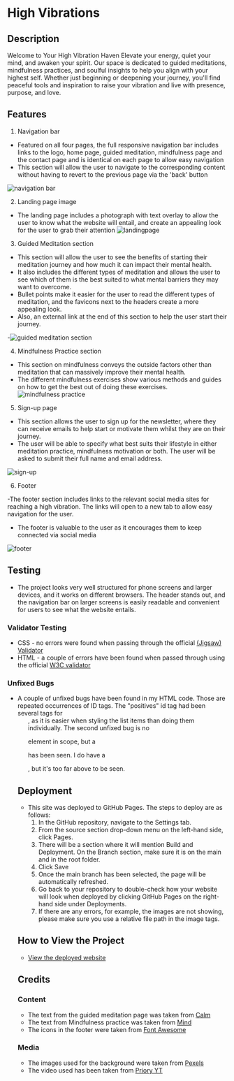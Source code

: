 ﻿
# High Vibrations

## Description
Welcome to Your High Vibration Haven
Elevate your energy, quiet your mind, and awaken your spirit. Our space is dedicated to guided meditations, mindfulness practices, and soulful insights to help you align with your highest self. Whether just beginning or deepening your journey, you'll find peaceful tools and inspiration to raise your vibration and live with presence, purpose, and love.

## Features
1. Navigation bar
- Featured on all four pages, the full responsive navigation bar includes links to the logo, home page, guided meditation, mindfulness page and the contact page and is identical on each page to allow easy navigation 
- This section will allow the user to navigate to the corresponding content without having to revert to the previous page via the 'back' button

![navigation bar](https://github.com/user-attachments/assets/b9782adc-ece2-4ecc-8719-b492f845249f)

2. Landing page image
  - The landing page includes a photograph with text overlay to allow the user to know what the website will entail, and create an appealing look for the user to grab their attention
![landingpage](https://github.com/user-attachments/assets/3189f425-8c45-4bdc-bbe7-9273a2c75457)

3. Guided Meditation section
- This section will allow the user to see the benefits of starting their meditation journey and how much it can impact their mental health.
- It also includes the different types of meditation and allows the user to see which of them is the best suited to what mental barriers they may want to overcome.
- Bullet points make it easier for the user to read the different types of meditation, and the favicons next to the headers create a more appealing look.
- Also, an external link at the end of this section to help the user start their journey.

-![guided meditation section](https://github.com/user-attachments/assets/51c4df3d-e173-44b1-85fe-94134a264080)

4. Mindfulness Practice section
- This section on mindfulness conveys the outside factors other than meditation that can massively improve their mental health.
- The different mindfulness exercises show various methods and guides on how to get the best out of doing these exercises.
![mindfulness practice](https://github.com/user-attachments/assets/532e1fa7-5448-4f91-add5-a5dc2da6d799)


5. Sign-up page
  - This section allows the user to sign up for the newsletter, where they can receive emails to help start or motivate them whilst they are on their journey.
  - The user will be able to specify what best suits their lifestyle in either meditation practice, mindfulness motivation or both. The user will be asked to submit their full name and email address.  

![sign-up ](https://github.com/user-attachments/assets/dec81a5f-29ed-4624-a01b-1d0183b59a7e)

6. Footer

-The footer section includes links to the relevant social media sites for reaching a high vibration. The links will open to a new tab to allow easy navigation for the user.
- The footer is valuable to the user as it encourages them to keep connected via social media 

![footer](https://github.com/user-attachments/assets/8d673017-ffd0-4ba5-98a0-2a118f2fce5a)

## Testing
- The project looks very well structured for phone screens and larger devices, and it works on different browsers. The header stands out, and the navigation bar on larger screens is easily readable and convenient for users to see what the website entails. 

### Validator Testing 
- CSS - no errors were found when passing through the official [(Jigsaw) Validator](https://jigsaw.w3.org/css-validator/validator)
- HTML - a couple of errors have been found when passed through using the official [W3C validator](https://validator.w3.org/nu/#textarea)

### Unfixed Bugs 
- A couple of unfixed bugs have been found in my HTML code. Those are repeated occurrences of ID tags. The "positives" id tag had been several tags for <ul>, as it is easier when styling the list items than doing them individually. The second unfixed bug is no <p> element in scope, but a </p> has been seen. I do have a <p>, but it's too far above to be seen. 

## Deployment 
- This site was deployed to GitHub Pages. The steps to deploy are as follows:
  1. In the GitHub repository, navigate to the Settings tab.
  2. From the source section drop-down menu on the left-hand side, click Pages.
  3. There will be a section where it will mention Build and Deployment. On the Branch section, make sure it is on the main and in the root folder.
  4. Click Save
  5. Once the main branch has been selected, the page will be automatically refreshed.
  6. Go back to your repository to double-check how your website will look when deployed by clicking GitHub Pages on the right-hand side under Deployments.
  7. If there are any errors, for example, the images are not showing, please make sure you use a relative file path in the image tags. 

## How to View the Project
- [View the deployed website](https://github.com/Shobihan/high-vibrations.git)

## Credits

### Content 
- The text from the guided meditation page was taken from [Calm](https://www.calm.com/blog/how-to-meditate-for-anxiety)
- The text from Mindfulness practice was taken from [Mind](https://www.mind.org.uk/information-support/drugs-and-treatments/mindfulness/mindfulness-exercises-tips/)
- The icons in the footer were taken from [Font Awesome](https://fontawesome.com/)
### Media
- The images used for the background were taken from [Pexels](https://www.pexels.com/search/meditation/)
- The video used has been taken from [Priory YT](https://www.youtube.com/watch?v=pU80BEm43JM)
